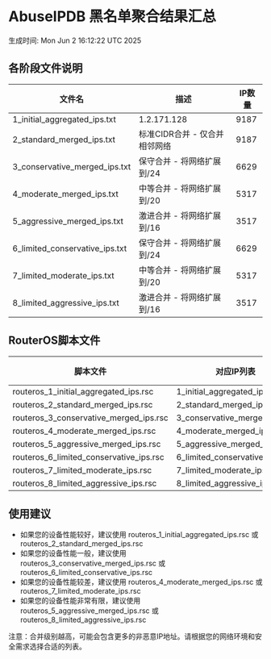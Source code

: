 # AbuseIPDB 黑名单聚合结果汇总
生成时间: Mon Jun  2 16:12:22 UTC 2025

## 各阶段文件说明

| 文件名 | 描述 | IP数量 |
|--------|------|--------|
| 1_initial_aggregated_ips.txt | 1.2.171.128 | 9187 |
| 2_standard_merged_ips.txt | 标准CIDR合并 - 仅合并相邻网络 | 9187 |
| 3_conservative_merged_ips.txt | 保守合并 - 将网络扩展到/24 | 6629 |
| 4_moderate_merged_ips.txt | 中等合并 - 将网络扩展到/20 | 5317 |
| 5_aggressive_merged_ips.txt | 激进合并 - 将网络扩展到/16 | 3517 |
| 6_limited_conservative_ips.txt | 保守合并 - 将网络扩展到/24 | 6629 |
| 7_limited_moderate_ips.txt | 中等合并 - 将网络扩展到/20 | 5317 |
| 8_limited_aggressive_ips.txt | 激进合并 - 将网络扩展到/16 | 3517 |

## RouterOS脚本文件

| 脚本文件 | 对应IP列表 | IP数量 |
|----------|------------|--------|
| routeros_1_initial_aggregated_ips.rsc | 1_initial_aggregated_ips.txt | 9187 |
| routeros_2_standard_merged_ips.rsc | 2_standard_merged_ips.txt | 9187 |
| routeros_3_conservative_merged_ips.rsc | 3_conservative_merged_ips.txt | 6629 |
| routeros_4_moderate_merged_ips.rsc | 4_moderate_merged_ips.txt | 5317 |
| routeros_5_aggressive_merged_ips.rsc | 5_aggressive_merged_ips.txt | 3517 |
| routeros_6_limited_conservative_ips.rsc | 6_limited_conservative_ips.txt | 6629 |
| routeros_7_limited_moderate_ips.rsc | 7_limited_moderate_ips.txt | 5317 |
| routeros_8_limited_aggressive_ips.rsc | 8_limited_aggressive_ips.txt | 3517 |

## 使用建议

- 如果您的设备性能较好，建议使用 routeros_1_initial_aggregated_ips.rsc 或 routeros_2_standard_merged_ips.rsc
- 如果您的设备性能一般，建议使用 routeros_3_conservative_merged_ips.rsc 或 routeros_6_limited_conservative_ips.rsc
- 如果您的设备性能较差，建议使用 routeros_4_moderate_merged_ips.rsc 或 routeros_7_limited_moderate_ips.rsc
- 如果您的设备性能非常有限，建议使用 routeros_5_aggressive_merged_ips.rsc 或 routeros_8_limited_aggressive_ips.rsc

注意：合并级别越高，可能会包含更多的非恶意IP地址。请根据您的网络环境和安全需求选择合适的列表。

